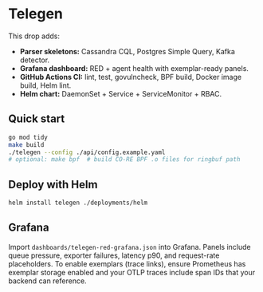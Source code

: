 # Telegen

This drop adds:
- **Parser skeletons:** Cassandra CQL, Postgres Simple Query, Kafka detector.
- **Grafana dashboard:** RED + agent health with exemplar-ready panels.
- **GitHub Actions CI:** lint, test, govulncheck, BPF build, Docker image build, Helm lint.
- **Helm chart:** DaemonSet + Service + ServiceMonitor + RBAC.

## Quick start
```bash
go mod tidy
make build
./telegen --config ./api/config.example.yaml
# optional: make bpf  # build CO-RE BPF .o files for ringbuf path
```

## Deploy with Helm
```bash
helm install telegen ./deployments/helm
```

## Grafana
Import `dashboards/telegen-red-grafana.json` into Grafana. Panels include queue pressure, exporter failures, latency p90,
and request-rate placeholders. To enable exemplars (trace links), ensure Prometheus has exemplar storage enabled and your
OTLP traces include span IDs that your backend can reference.
